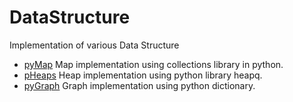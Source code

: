 # DataStructure
Implementation of various Data Structure
- [pyMap](https://github.com/anandvipul/DataStructure/tree/master/pygraph) Map implementation using collections library in python.
- [pHeaps](https://github.com/anandvipul/DataStructure/tree/master/pyheaps) Heap implementation using python library heapq.
- [pyGraph](https://github.com/anandvipul/DataStructure/tree/master/pygraph) Graph implementation using python dictionary.
